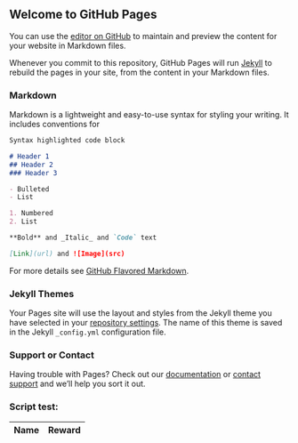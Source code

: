 ## Welcome to GitHub Pages

You can use the [editor on GitHub](https://github.com/cloudwheels/ghpages-test/edit/gh-pages/index.md) to maintain and preview the content for your website in Markdown files.

Whenever you commit to this repository, GitHub Pages will run [Jekyll](https://jekyllrb.com/) to rebuild the pages in your site, from the content in your Markdown files.

### Markdown

Markdown is a lightweight and easy-to-use syntax for styling your writing. It includes conventions for

```markdown
Syntax highlighted code block

# Header 1
## Header 2
### Header 3

- Bulleted
- List

1. Numbered
2. List

**Bold** and _Italic_ and `Code` text

[Link](url) and ![Image](src)
```

For more details see [GitHub Flavored Markdown](https://guides.github.com/features/mastering-markdown/).

### Jekyll Themes

Your Pages site will use the layout and styles from the Jekyll theme you have selected in your [repository settings](https://github.com/cloudwheels/ghpages-test/settings). The name of this theme is saved in the Jekyll `_config.yml` configuration file.

### Support or Contact

Having trouble with Pages? Check out our [documentation](https://docs.github.com/categories/github-pages-basics/) or [contact support](https://github.com/contact) and we’ll help you sort it out.

### Script test:
<script src="https://cdnjs.cloudflare.com/ajax/libs/jquery/3.5.1/jquery.min.js"></script>
<script  type="text/javascript" src="{{ base.url | prepend: site.url }}/ghpages-test/test.js">
</script>
<div id="content"></div>

 <table class="bounty-table">
     <thead>
         <tr>
             <th>
                 <div class="left-column">Name</div>
             </th>
             <th>Reward</th>
         </tr>
     </thead>
     <tbody id="bounties-tospec">
     </tbody>
 </table>
